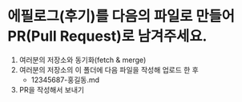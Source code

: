 # 에필로그(후기)를 다음의 파일로 만들어 PR(Pull Request)로 남겨주세요. 
1. 여러분의 저장소와 동기화(fetch & merge)
2. 여러분의 저장소의 이 폴더에 다음 파일을 작성해 업로드 한 후 
   - 12345687-홍길동.md
4. PR을 작성해서 보내기
